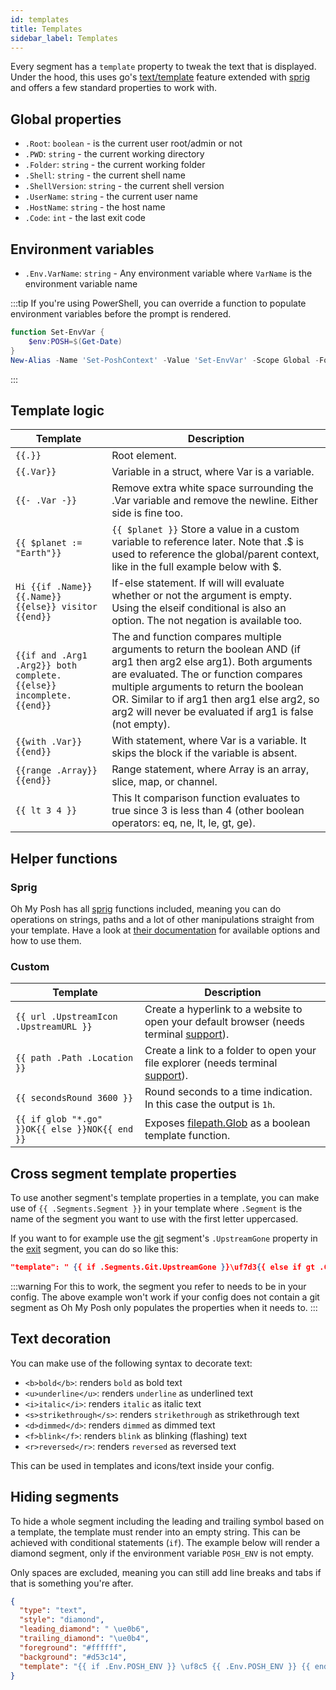 ```yaml
---
id: templates
title: Templates
sidebar_label: Templates
---
```


Every segment has a `template` property to tweak the text that is displayed.
Under the hood, this uses go's [text/template][go-text-template] feature extended with [sprig][sprig] and
offers a few standard properties to work with.

## Global properties

- `.Root`: `boolean` - is the current user root/admin or not
- `.PWD`: `string` - the current working directory
- `.Folder`: `string` - the current working folder
- `.Shell`: `string` - the current shell name
- `.ShellVersion`: `string` - the current shell version
- `.UserName`: `string` - the current user name
- `.HostName`: `string` - the host name
- `.Code`: `int` - the last exit code

## Environment variables

- `.Env.VarName`: `string` - Any environment variable where `VarName` is the environment variable name

:::tip
If you're using PowerShell, you can override a function to populate environment variables before the
prompt is rendered.

```powershell
function Set-EnvVar {
    $env:POSH=$(Get-Date)
}
New-Alias -Name 'Set-PoshContext' -Value 'Set-EnvVar' -Scope Global -Force
```

:::

## Template logic

<!-- markdownlint-disable MD013 -->
| Template                                                             | Description                                                                                                                                                                                                                                                                                                     |
| -------------------------------------------------------------------- | --------------------------------------------------------------------------------------------------------------------------------------------------------------------------------------------------------------------------------------------------------------------------------------------------------------- |
| `{{.}}`                                                              | Root element.                                                                                                                                                                                                                                                                                                   |
| `{{.Var}}`                                                           | Variable in a struct, where Var is a variable.                                                                                                                                                                                                                                                                  |
| `{{- .Var -}}`                                                       | Remove extra white space surrounding the .Var variable and remove the newline. Either side is fine too.                                                                                                                                                                                                         |
| `{{ $planet := "Earth"}}`                                            | `{{ $planet }}` Store a value in a custom variable to reference later. Note that .$ is used to reference the global/parent context, like in the full example below with $.                                                                                                                                      |
| `Hi {{if .Name}} {{.Name}} {{else}} visitor {{end}}`                 | If-else statement. If will will evaluate whether or not the argument is empty. Using the elseif conditional is also an option. The not negation is available too.                                                                                                                                               |
| `{{if and .Arg1 .Arg2}} both complete. {{else}} incomplete. {{end}}` | The and function compares multiple arguments to return the boolean AND (if arg1 then arg2 else arg1). Both arguments are evaluated. The or function compares multiple arguments to return the boolean OR. Similar to if arg1 then arg1 else arg2, so arg2 will never be evaluated if arg1 is false (not empty). |
| `{{with .Var}} {{end}}`                                              | With statement, where Var is a variable. It skips the block if the variable is absent.                                                                                                                                                                                                                          |
| `{{range .Array}} {{end}}`                                           | Range statement, where Array is an array, slice, map, or channel.                                                                                                                                                                                                                                               |
| `{{ lt 3 4 }}`                                                       | This lt comparison function evaluates to true since 3 is less than 4 (other boolean operators: eq, ne, lt, le, gt, ge).                                                                                                                                                                                         |
<!-- markdownlint-enable MD013 -->

## Helper functions

### Sprig

Oh My Posh has all [sprig][sprig] functions included, meaning you can do operations on strings, paths and a lot of other
manipulations straight from your template. Have a look at [their documentation][sprig] for available options and how to
use them.

### Custom

<!-- markdownlint-disable MD013 -->
| Template                                       | Description                                                                                                        |
| ---------------------------------------------- | ------------------------------------------------------------------------------------------------------------------ |
| `{{ url .UpstreamIcon .UpstreamURL }}`         | Create a hyperlink to a website to open your default browser (needs terminal [support][terminal-list-hyperlinks]). |
| `{{ path .Path .Location }}`                   | Create a link to a folder to open your file explorer (needs terminal [support][terminal-list-hyperlinks]).         |
| `{{ secondsRound 3600 }}`                      | Round seconds to a time indication. In this case the output is `1h`.                                               |
| `{{ if glob "*.go" }}OK{{ else }}NOK{{ end }}` | Exposes [filepath.Glob][glob] as a boolean template function.                                                      |
<!-- markdownlint-enable MD013 -->

## Cross segment template properties

To use another segment's template properties in a template, you can make use of `{{ .Segments.Segment }}`
in your template where `.Segment` is the name of the segment you want to use with the first letter uppercased.

If you want to for example use the [git][git] segment's `.UpstreamGone` property in the [exit][exit] segment, you can
do so like this:

```json
"template": " {{ if .Segments.Git.UpstreamGone }}\uf7d3{{ else if gt .Code 0 }}\uf00d{{ else }}\uf00c{{ end }} "
```

:::warning
For this to work, the segment you refer to needs to be in your config. The above example won't work if
your config does not contain a git segment as Oh My Posh only populates the properties when it needs to.
:::

## Text decoration

You can make use of the following syntax to decorate text:

- `<b>bold</b>`: renders `bold` as bold text
- `<u>underline</u>`: renders `underline` as underlined text
- `<i>italic</i>`: renders `italic` as italic text
- `<s>strikethrough</s>`: renders `strikethrough` as strikethrough text
- `<d>dimmed</d>`: renders `dimmed` as dimmed text
- `<f>blink</f>`: renders `blink` as blinking (flashing) text
- `<r>reversed</r>`: renders `reversed` as reversed text

This can be used in templates and icons/text inside your config.

## Hiding segments

To hide a whole segment including the leading and trailing symbol based on a template, the template must render into
an empty string. This can be achieved with conditional statements (`if`). The example below will render a diamond
segment, only if the environment variable `POSH_ENV` is not empty.

Only spaces are excluded, meaning you can still add line breaks and tabs if that is something you're after.

```json
{
  "type": "text",
  "style": "diamond",
  "leading_diamond": " \ue0b6",
  "trailing_diamond": "\ue0b4",
  "foreground": "#ffffff",
  "background": "#d53c14",
  "template": "{{ if .Env.POSH_ENV }} \uf8c5 {{ .Env.POSH_ENV }} {{ end }}"
}
```

[terminal-list-hyperlinks]: https://gist.github.com/egmontkob/eb114294efbcd5adb1944c9f3cb5feda
[path-segment]: /docs/path
[git-segment]: /docs/git
[go-text-template]: https://golang.org/pkg/text/template/
[sprig]: https://masterminds.github.io/sprig/
[glob]: https://pkg.go.dev/path/filepath#Glob
[git]: /docs/segments/git
[exit]: /docs/segments/exit
